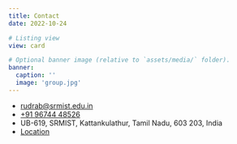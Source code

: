 ```yaml
---
title: Contact
date: 2022-10-24

# Listing view
view: card

# Optional banner image (relative to `assets/media/` folder).
banner:
  caption: ''
  image: 'group.jpg'
---
```

<ul class="fa-ul">
  <li><span class="fa-li"><i class="fa-solid fa-square-envelope"></i></span><a
  href="mailto:rudrab@srmist.edu.in">rudrab@srmist.edu.in</a></li>
  <li><span class="fa-li"><i class="fa-solid fa-square-phone"></i></span><a href="tel:+919674448326">+91 96744 48526</a></li>
  <li><span class="fa-li"><i class="fa-solid fa-address-card"></i></span>UB-619, SRMIST, Kattankulathur, Tamil Nadu, 603 203, India</li>
  <li><span class="fa-li"><i class="fa-solid fa-location-dot"></i></span><a href="http://www.google.com/maps/place/12.8233818,80.0418623", target="_blank">Location</li>
</ul>
